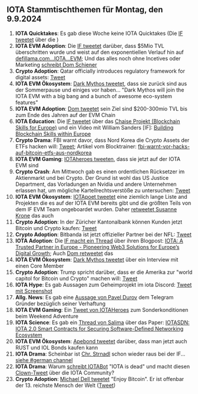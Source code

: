 ## IOTA Stammtischthemen für Montag, den 9.9.2024

1. **IOTA Quicktakes**: Es gab diese Woche keine IOTA Quicktakes (Die [IF tweetet]() über die []())
2. **IOTA EVM Adoption**: Die [IF tweetet](https://x.com/iota/status/1830855443805085854) darüber, dass $5Mio TVL überschritten wurde und weist auf den exponentiellen Verlauf hin auf [defillama.com...IOTA...EVM](https://defillama.com/chain/IOTA%20EVM); Und das alles noch ohne Incetives oder Marketing [schreibt Dom Schiener](https://x.com/DomSchiener/status/1830860613712527657)
3. **Crypto Adoption**: Qatar officially introduces regulatory framework for digital assets: [Tweet](https://x.com/WatcherGuru/status/1830698541737746891)
4. **IOTA EVM Ökosystem**: [Dark Mythos tweetet](https://x.com/DarkMythosIOTA/status/1830516011457815030), dass sie zurück sind aus der Sommerpause und einiges vor haben... "Dark Mythos will join the IOTA EVM with a big bang and a bunch of awesome eco-system features"
5. **IOTA EVM Adoption**: [Dom tweetet](https://x.com/DomSchiener/status/1828221912947868084) sein Ziel sind $200-300mio TVL bis zum Ende des Jahren auf der EVM Chain
6. **IOTA Education**: Die [IF tweetet](https://x.com/iota/status/1830953896446980371) über das [Chaise Projekt (Blockchain Skills for Europe)](https://chaise-blockchainskills.eu/) und ein Video mit William Sanders [IF]: [Building Blockchain Skills within Europe](https://www.youtube.com/watch?v=QXVZc-jjP0Y)
7. **Crypto Drama**: FBI warnt davor, dass Nord Korea die Crypto Assets der ETFs hacken will: [Tweet](https://x.com/CollinBrownXRP/status/1831222120287760547); Artikel vom Blocktrainer: [fbi-warnt-vor-hacks-auf-bitcoin-etfs-aus-nordkorea](https://www.blocktrainer.de/blog/fbi-warnt-vor-hacks-auf-bitcoin-etfs-aus-nordkorea)
8. **IOTA EVM Gaming**: [IOTAheroes tweeten](https://x.com/IotaHeroes/status/1830948772886581669), dass sie jetzt auf der IOTA EVM sind
9. **Crypto Crash**: Am Mittwoch gab es einen ordentlichen Rücksetzer im Aktienmarkt und bei Crypto. Der Grund ist wohl das US Justice Department, das Vorladungen an Nvidia und andere Unternehmen erlassen hat, um mögliche Kartellrechtsverstöße zu untersuchen: [Tweet](https://x.com/CollinBrownXRP/status/1831170166001983701)
10. **IOTA EVM Ökosystem**: [IOTApoet tweetet](https://x.com/IotaPoet/status/1830970436877767063) eine ziemlich lange Liste and Projekten die es auf der IOTA EVM bereits gibt und die größten Teils von dem IF EVM Team ongeboardet wurden. Daher [retweetet Susanne Krone](https://x.com/SusanneKrone/status/1830975847437828428) das auch
11. **Crypto Adoption**: In der Züricher Kantonalbank können Kunden jetzt Bitcoin und Crypto kaufen: [Tweet](https://x.com/BitcoinMagazine/status/1831295803249275119)
12. **Crypto Adoption**: Bitbanda ist jetzt offizieller Partner bei der NFL: [Tweet](https://x.com/Bitpanda_global/status/1831604858551452147)
13. **IOTA Adoption**: Die [IF macht ein Thread](https://x.com/iota/status/1831678680218628489) über ihren Blogpost: [IOTA: A Trusted Partner in Europe - Pioneering Web3 Solutions for Europe’s Digital Growth](https://blog.iota.org/iota-a-trusted-partner-in-europe/); Auch [Dom retweetet](https://x.com/DomSchiener/status/1832100610956558651) das
14. **IOTA EVM Ökosystem**: [Dark Mythos tweetet](https://x.com/DarkMythosIOTA/status/1831692967494418799) über ein Interview mit einen Core Member
15. **Crypto Adoption**: Trump spricht darüber, dass er die Amerika zur "world capitol for Bitcoin und Crypto" machen will: [Tweet](https://x.com/saylor/status/1831749832823783890)
16. **IOTA Hype**: Es gab Aussagen zum Geheimprojekt im iota Discord: [Tweet mit Screenshot](https://x.com/Vrom14286662/status/1831977730671595541)
17. **Allg. News**: Es gab eine [Aussage von Pavel Durov](https://x.com/durov/status/1831826862936633657) dem Telegram Gründer bezüglich seiner Verhaftung
18. **IOTA EVM Gaming**: Ein [Tweet von IOTAHeroes](https://x.com/IotaHeroes/status/1831787268673253491) zum Sonderkonditionen beim Weekend Adventure
19. **IOTA Science**: Es gab ein [Thread von Salima](https://x.com/Salimasbegum/status/1831795143592267971) über das Paper: [IOTASDN: IOTA 2.0 Smart Contracts for Securing Software-Defined Networking Ecosystem](https://www.mdpi.com/1424-8220/24/17/5716)
20. **IOTA EVM Ökosystem**: [Apebond tweetet](https://x.com/ApeBond/status/1831784603616747695) darüber, dass man jetzt auch RUST und IOL Bonds kaufen kann
21. **IOTA Drama**: Scheinbar ist [Chr. Strnadl](https://twitter.com/archimate) schon wieder raus bei der IF...  [siehe #german channel](https://discord.com/channels/397872799483428865/1011169301631356978/1281699509092487211)
22. **IOTA Drama**: Warum [schreibt IOTABot](https://x.com/iotabots/status/1832117717568200830) "IOTA is dead" und macht diesen [Clown-Tweet](https://x.com/iotabots/status/1816808712243487026) über die IOTA Community?
23. **Crypto Adoption**: [Michael Dell tweetet](https://x.com/MichaelDell/status/1832137497943413115) "Enjoy Bitcoin". Er ist offenbar der 13. reichste Mensch der Welt ([Tweet](https://x.com/blocknewsdotcom/status/1832155630486089839))
